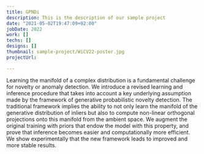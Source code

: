 ```yaml
---
title: GPNDi
description: This is the description of our sample project
date: "2021-05-02T19:47:09+02:00"
jobDate: 2022
work: []
techs: []
designs: []
thumbnail: sample-project/WiCV22-poster.jpg
projectUrl:

---
```


Learning the manifold of a complex distribution is a fundamental
challenge for novelty or anomaly detection. We
introduce a revised learning and inference procedure that
takes into account a key underlying assumption made by the
framework of generative probabilistic novelty detection. The
traditional framework implies the ability to not only learn
the manifold of the generative distribution of inliers but
also to compute non-linear orthogonal projections onto this
manifold from the ambient space. We augment the original
training with priors that endow the model with this property,
and prove that inference becomes easier and computationally
more efficient. We show experimentally that the new
framework leads to improved and more stable results.